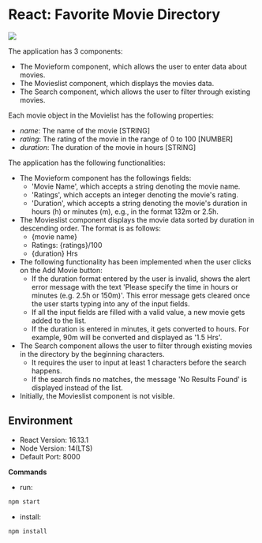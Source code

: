 # React: Favorite Movie Directory

![](https://hrcdn.net/s3_pub/istreet-assets/QP-nMkLcgVGyNqz4vKZCtw/favorite-movie-directory.gif)

The application has 3 components:

*   The Movieform component, which allows the user to enter data about movies.
*   The Movieslist component, which displays the movies data.
*   The Search component, which allows the user to filter through existing movies.

Each movie object in the Movielist has the following properties:

*   _name_: The name of the movie [STRING]
*   _rating_: The rating of the movie in the range of 0 to 100 [NUMBER]
*   _duration_: The duration of the movie in hours [STRING]

The application has the following functionalities:

*   The Movieform component has the followings fields:
    *   'Movie Name', which accepts a string denoting the movie name.
    *   'Ratings', which accepts an integer denoting the movie's rating.
    *   'Duration', which accepts a string denoting the movie's duration in hours (h) or minutes (m), e.g., in the format 132m or 2.5h.
*   The Movieslist component displays the movie data sorted by duration in descending order. The format is as follows:
    *   {movie name}
    *   Ratings: {ratings}/100
    *   {duration} Hrs
*   The following functionality has been implemented when the user clicks on the Add Movie button:
    *   If the duration format entered by the user is invalid, shows the alert error message with the text 'Please specify the time in hours or minutes (e.g. 2.5h or 150m)'. This error message gets cleared once the user starts typing into any of the input fields.
    *   If all the input fields are filled with a valid value, a new movie gets added to the list.
    *   If the duration is entered in minutes, it gets converted to hours. For example, 90m will be converted and displayed as '1.5 Hrs'.
*   The Search component allows the user to filter through existing movies in the directory by the beginning characters.
    *   It requires the user to input at least 1 characters before the search happens.
    *   If the search finds no matches, the message 'No Results Found' is displayed instead of the list.
*   Initially, the Movieslist component is not visible.


## Environment 

- React Version: 16.13.1
- Node Version: 14(LTS)
- Default Port: 8000


**Commands**
- run: 
```bash
npm start
```
- install: 
```bash
npm install
```
